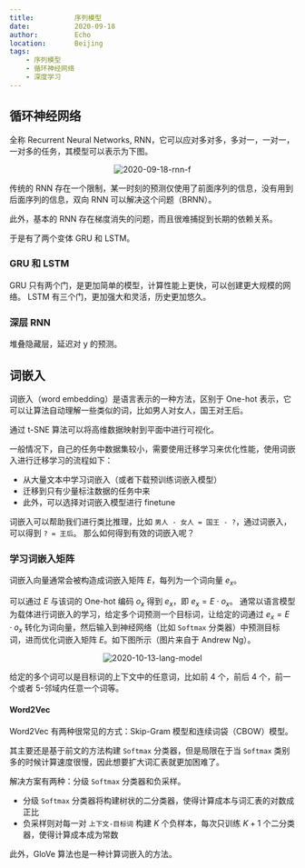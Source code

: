 ```yaml
---
title:          序列模型
date:           2020-09-18
author:         Echo
location:       Beijing 
tags: 
    - 序列模型
    - 循环神经网络
    - 深度学习
---
```


<!-- > 面试前整理的一些自己不熟悉的知识点，好想拥有一个硬盘一样的脑袋，可以不忘掉的那种。 -->

## 循环神经网络

全称 Recurrent Neural Networks, RNN，它可以应对多对多，多对一，一对一，一对多的任务，其模型可以表示为下图。

<div style="text-align: center;">
    <img :src="$withBase('/2020-09-18-rnn-f.png')" alt="2020-09-18-rnn-f" style="margin: 0 auto;"/>
</div>

传统的 RNN 存在一个限制，某一时刻的预测仅使用了前面序列的信息，没有用到后面序列的信息，双向 RNN 可以解决这个问题（BRNN）。

此外，基本的 RNN 存在梯度消失的问题，而且很难捕捉到长期的依赖关系。

于是有了两个变体 GRU 和 LSTM。

### GRU 和 LSTM

GRU 只有两个门，是更加简单的模型，计算性能上更快，可以创建更大规模的网络。
LSTM 有三个门，更加强大和灵活，历史更加悠久。

### 深层 RNN

堆叠隐藏层，延迟对 y 的预测。

## 词嵌入

词嵌入（word embedding）是语言表示的一种方法，区别于 One-hot 表示，它可以让算法自动理解一些类似的词，比如男人对女人，国王对王后。

通过 t-SNE 算法可以将高维数据映射到平面中进行可视化。

一般情况下，自己的任务中数据集较小，需要使用迁移学习来优化性能，使用词嵌入进行迁移学习的流程如下：
* 从大量文本中学习词嵌入（或者下载预训练词嵌入模型）
* 迁移到只有少量标注数据的任务中来
* 此外，可以选择对词嵌入模型进行 finetune

词嵌入可以帮助我们进行类比推理，比如 `男人 - 女人 = 国王 - ?`，通过词嵌入，可以得到 `? = 王后`。
那么如何得到有效的词嵌入呢？

### 学习词嵌入矩阵

词嵌入向量通常会被构造成词嵌入矩阵 $E$，每列为一个词向量 $e_x$。

可以通过 $E$ 与该词的 One-hot 编码 $o_x$ 得到 $e_x$，即 $e_x = E \cdot o_x$。
通常以语言模型为载体进行词嵌入的学习，给定多个词预测一个目标词，让给定的词通过 $e_x = E \cdot o_x$ 转化为词向量，然后输入到神经网络（比如 `Softmax` 分类器）中预测目标词，进而优化词嵌入矩阵 $E$。如下图所示（图片来自于 Andrew Ng）。

<div style="text-align: center;">
    <img :src="$withBase('/2020-09-18-lang-model.png')" alt="2020-10-13-lang-model" style="margin: 0 auto;"/>
</div>

给定的多个词可以是目标词的上下文中的任意词，比如前 4 个，前后 4 个，前一个或者 5-邻域内任意一个词等。

#### Word2Vec 

Word2Vec 有两种很常见的方式：Skip-Gram 模型和连续词袋（CBOW）模型。

其主要还是基于前文的方法构建 `Softmax` 分类器，但是局限在于当 `Softmax` 类别多的时候计算速度很慢，因此想要扩大词汇表就更加困难了。

解决方案有两种：分级 `Softmax` 分类器和负采样。
* 分级 `Softmax` 分类器将构建树状的二分类器，使得计算成本与词汇表的对数成正比
* 负采样则对每一对 `上下文-目标词` 构建 $K$ 个负样本，每次只训练 $K+1$ 个二分类器，使得计算成本成为常数

此外，GloVe 算法也是一种计算词嵌入的方法。